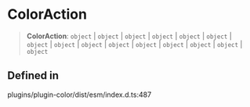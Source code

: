 # ColorAction

> **ColorAction**: `object` \| `object` \| `object` \| `object` \|
> `object` \| `object` \| `object` \| `object` \| `object` \| `object`
> \| `object` \| `object` \| `object` \| `object` \| `object`

## Defined in

plugins/plugin-color/dist/esm/index.d.ts:487
